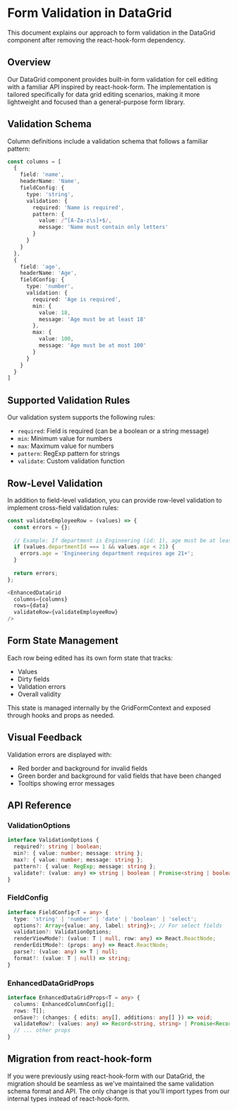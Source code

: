# Form Validation in DataGrid

This document explains our approach to form validation in the DataGrid component after removing the react-hook-form dependency.

## Overview

Our DataGrid component provides built-in form validation for cell editing with a familiar API inspired by react-hook-form. The implementation is tailored specifically for data grid editing scenarios, making it more lightweight and focused than a general-purpose form library.

## Validation Schema

Column definitions include a validation schema that follows a familiar pattern:

```typescript
const columns = [
  { 
    field: 'name', 
    headerName: 'Name',
    fieldConfig: {
      type: 'string',
      validation: {
        required: 'Name is required',
        pattern: {
          value: /^[A-Za-z\s]+$/,
          message: 'Name must contain only letters'
        }
      }
    }
  },
  { 
    field: 'age', 
    headerName: 'Age',
    fieldConfig: {
      type: 'number',
      validation: {
        required: 'Age is required',
        min: {
          value: 18,
          message: 'Age must be at least 18'
        },
        max: {
          value: 100,
          message: 'Age must be at most 100'
        }
      }
    }
  }
]
```

## Supported Validation Rules

Our validation system supports the following rules:

- `required`: Field is required (can be a boolean or a string message)
- `min`: Minimum value for numbers
- `max`: Maximum value for numbers
- `pattern`: RegExp pattern for strings
- `validate`: Custom validation function

## Row-Level Validation

In addition to field-level validation, you can provide row-level validation to implement cross-field validation rules:

```typescript
const validateEmployeeRow = (values) => {
  const errors = {};
  
  // Example: If department is Engineering (id: 1), age must be at least 21
  if (values.departmentId === 1 && values.age < 21) {
    errors.age = 'Engineering department requires age 21+';
  }
  
  return errors;
};

<EnhancedDataGrid
  columns={columns}
  rows={data}
  validateRow={validateEmployeeRow}
/>
```

## Form State Management

Each row being edited has its own form state that tracks:

- Values
- Dirty fields
- Validation errors
- Overall validity

This state is managed internally by the GridFormContext and exposed through hooks and props as needed.

## Visual Feedback

Validation errors are displayed with:

- Red border and background for invalid fields
- Green border and background for valid fields that have been changed
- Tooltips showing error messages

## API Reference

### ValidationOptions

```typescript
interface ValidationOptions {
  required?: string | boolean;
  min?: { value: number; message: string };
  max?: { value: number; message: string };
  pattern?: { value: RegExp; message: string };
  validate?: (value: any) => string | boolean | Promise<string | boolean>;
}
```

### FieldConfig

```typescript
interface FieldConfig<T = any> {
  type: 'string' | 'number' | 'date' | 'boolean' | 'select';
  options?: Array<{value: any, label: string}>; // For select fields
  validation?: ValidationOptions;
  renderViewMode?: (value: T | null, row: any) => React.ReactNode;
  renderEditMode?: (props: any) => React.ReactNode;
  parse?: (value: any) => T | null;
  format?: (value: T | null) => string;
}
```

### EnhancedDataGridProps

```typescript
interface EnhancedDataGridProps<T = any> {
  columns: EnhancedColumnConfig[];
  rows: T[];
  onSave?: (changes: { edits: any[], additions: any[] }) => void;
  validateRow?: (values: any) => Record<string, string> | Promise<Record<string, string>>;
  // ... other props
}
```

## Migration from react-hook-form

If you were previously using react-hook-form with our DataGrid, the migration should be seamless as we've maintained the same validation schema format and API. The only change is that you'll import types from our internal types instead of react-hook-form.
